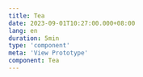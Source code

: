 ```yaml
---
title: Tea
date: 2023-09-01T10:27:00.000+08:00
lang: en
duration: 5min
type: 'component'
meta: 'View Prototype'
component: Tea
---
```


<Title />

<Tea />
